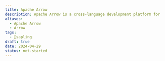 ```yaml
---
title: Apache Arrow
description: Apache Arrow is a cross-language development platform for in-memory data, designed to improve the efficiency of data analytics and communication between different big data tools.
aliases:
  - Apache Arrow
  - Arrow
tags:
  - 🌱sapling
draft: true
date: 2024-04-29
status: not-started
---
```

